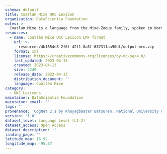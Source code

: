 ```yaml
---
schema: default
title: Coatlán Mixe UKC Lexicon
organization: DataScientia Foundation
notes: >-
  Coatlán Mixe is a language from the Mixe-Zoque family, spoken in North America. The UKC Lexicon of Coatlán Mixe is represented as a lexico-semantic network. It consists of words, word senses, synsets, as well as sense-level and synset-level relationships.
resources:
  - name: Coatlán Mixe UKC Lexicon LMF format
    url: >-
      resources/4b1854e8-2f6f-42f1-8a3f-637311aa90df/output-mco.zip
    format: xml
    license: https://creativecommons.org/licenses/by-nc-sa/4.0/
    last_updated: 2023-04-13
    created: 2023-04-13
    size: 2249
    release_date: 2023-04-13
    distribution_document: ''
    language: Coatlán Mixe
category:
  - UKC Lexicons
maintainer: DataScientia Foundation
maintainer_email: ''
tags: ''
provenance: 'CogNet 2.1 by Khuyagbaatar Batsuren, National University of Mongolia (http://cognet.ukc.disi.unitn.it); Native Languages of the Americas 2021.11. by Laura Redish and Orrin Lewis (http://www.native-languages.org); Princeton WordNet 2.1 by Princeton University (https://wordnet.princeton.edu)'
version: '1.0'
dataset_level: Language Level (L1-2)
dataset_access: Open Access
dataset_description: ''
landing_page: ''
latitude_map: 16.92
longitude_map: -95.67
---
```


